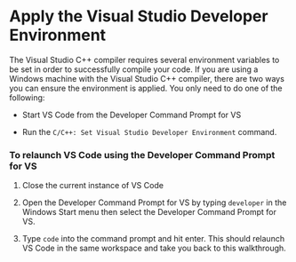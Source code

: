 <h1 data-loc-id="walkthrough.windows.title.apply.dev.env">Apply the Visual Studio Developer Environment</h1>
<p data-loc-id="walkthrough.windows.dev.env.required" >The Visual Studio C++ compiler requires several environment variables to be set in order to successfully compile your code. If you are using a Windows machine with the Visual Studio C++ compiler, there are two ways you can ensure the environment is applied. You only need to do one of the following:</p>
<ul>
<li><p data-loc-id="walkthrough.windows.start.from.dev.command">Start VS Code from the <span>Developer Command Prompt for VS</span></p>
</li>
<li><p data-loc-id="walkthrough.windows.run.dev.command">Run the <code data-loc-id="walkthrough.windows.set.dev.environment">C/C++: Set Visual Studio Developer Environment</code> command.</p>
</li>
</ul>
<h3 data-loc-id="walkthrough.windows.relaunch.command.prompt">To relaunch VS Code using the <span>Developer Command Prompt for VS</span></h3>
<ol>
<li><p data-loc-id="walkthrough.close.vscode">Close the current instance of VS Code</p>
</li>
<li><p data-loc-id="walkthrough.open.command.prompt">Open the <span>Developer Command Prompt for VS</span> by typing <code>developer</code> in the Windows Start menu then select the <span>Developer Command Prompt for VS</span>.</p>
</li>
<li><p data-loc-id="walkthrough.windows.press.f5">Type <code>code</code> into the command prompt and hit enter. This should relaunch VS Code in the same workspace and take you back to this walkthrough.</p>
</li>
</ol>